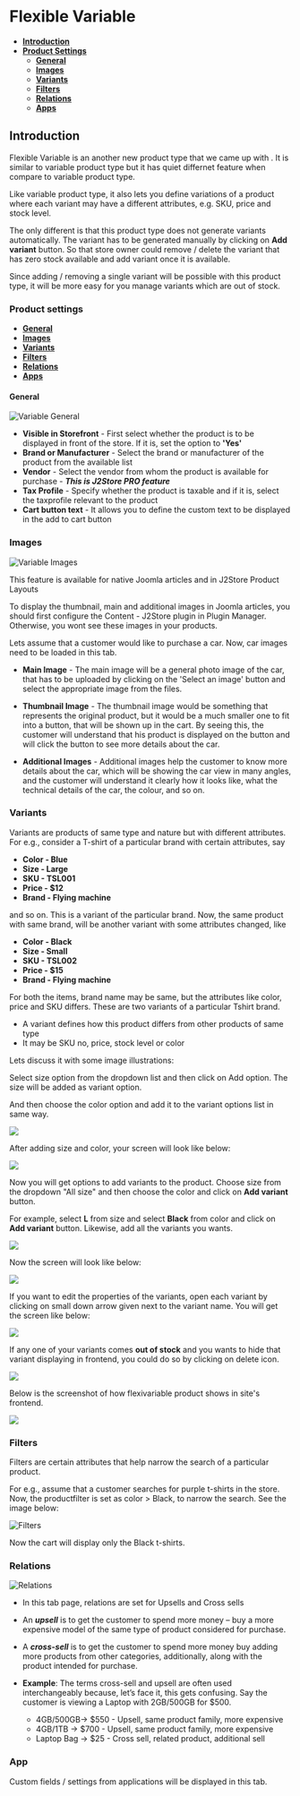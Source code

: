 # Flexible Variable

* **[Introduction](#introduction)**
* **[Product Settings]()**
    * **[General](#general)**
    * **[Images](#images)**
    * **[Variants](#variants)**
    * **[Filters](#filters)**
    * **[Relations](#relations)**
    * **[Apps](app)**

<a name="introduction"></a>
## Introduction

Flexible Variable is an another new product type that we came up with . It is similar to variable product type but it has quiet differnet feature when compare to variable product type. 

Like variable product type, it also lets you define variations of a product where each variant may have a different attributes, e.g. SKU, price and stock level.

The only different is that this product type does not generate variants automatically. The variant has to be generated manually by clicking on **Add variant** button. So that store owner could remove / delete the variant that has zero stock available and add variant once it is available.

Since adding / removing a single variant will be possible with this product type, it will be more easy for you manage variants which are out of stock.

<a name="product-settings"></a>
### Product settings

* **[General](#general)**
* **[Images](#images)**
* **[Variants](#variants)**
* **[Filters](#filters)**
* **[Relations](#relations)**
* **[Apps](#app)**

<a name="general"></a>
#### General

![Variable General](./assets/images/flexi-var-8.png)

* **Visible in Storefront** - First select whether the product is to be displayed in front of the store. If it is, set the option to **'Yes'**
* **Brand or Manufacturer** - Select the brand or manufacturer of the product from the available list
* **Vendor** - Select the vendor from whom the product is available for purchase - ***This is J2Store PRO feature***
* **Tax Profile** - Specify whether the product is taxable and if it is, select the taxprofile relevant to the product
* **Cart button text** - It allows you to define the custom text to be displayed in the add to cart button

<a name="images"></a>
### Images

![Variable Images](./assets/images/product_variable_images_1.png)

This feature is available for native Joomla articles and in J2Store Product Layouts

To display the thumbnail, main and additional images in Joomla articles, you should first configure the Content - J2Store plugin in Plugin Manager. Otherwise, you wont see these images in your products.

Lets assume that a customer would like to purchase a car. Now, car images need to be loaded in this tab. 

* **Main Image** - The main image will be a general photo image of the car, that has to be uploaded by clicking on the 'Select an image' button and select the appropriate image from the files.

* **Thumbnail Image** - The thumbnail image would be something that represents the original product, but it would be a much smaller one to fit into a button, that will be shown up in the cart. By seeing this, the customer will understand that his product is displayed on the button and will click the button to see more details about the car.

* **Additional Images** - Additional images help the customer to know more details about the car, which will be showing the car view in many angles, and the customer will understand it clearly how it looks like, what the technical details of the car, the colour, and so on.

<a name="variants"></a>
### Variants

Variants are products of same type and nature but with different attributes. For e.g., consider a T-shirt of a particular brand with certain attributes, say

* **Color - Blue**
* **Size  - Large**
* **SKU   - TSL001**
* **Price - $12**
* **Brand - Flying machine**

and so on. This is a variant of the particular brand. Now, the same product with same brand, will be another variant with some attributes changed, like
* **Color - Black**
* **Size  - Small**
* **SKU   - TSL002**
* **Price - $15**
* **Brand - Flying machine**

For both the items, brand name may be same, but the attributes like color, price and SKU differs. These are two variants of a particular Tshirt brand.

* A variant defines how this product differs from other products of same type
* It may be SKU no, price, stock level or color

Lets discuss it with some image illustrations:

Select size option from the dropdown list and then click on Add option. The size will be added as variant option.

And then choose the color option and add it to the variant options list in same way.

![](./assets/images/flexi-var-1.png)

After adding size and color, your screen will look like below:

![](./assets/images/flexi-var-2.png)

Now you will get options to add variants to the product. Choose size from the dropdown "All size" and then choose the color and click on **Add variant** button.

For example, select **L** from size and select **Black** from color and click on **Add variant** button.
Likewise, add all the variants you wants.

![](./assets/images/flexi-var-3.png)

Now the screen will look like below:

![](./assets/images/flexi-var-4.png)

If you want to edit the properties of the variants, open each variant by clicking on small down arrow given next to the variant name. You will get the screen like below:

![](./assets/images/flexi-var-5.png)

If any one of your variants comes **out of stock** and you wants to hide that variant displaying in frontend, you could do so by clicking on delete icon.

![](./assets/images/flexi-var-6.png)

Below is the screenshot of how flexivariable product shows in site's frontend.

![](./assets/images/flexi-var-9.png)

<a name="filters"></a>
### Filters

Filters are certain attributes that help narrow the search of a particular product.

For e.g., assume that a customer searches for purple t-shirts in the store. Now, the productfilter is set as color > Black, to narrow the search. See the image below:

![Filters](./assets/images/flexi-var-7.png)

Now the cart will display only the Black t-shirts.

<a name="relations"></a>
### Relations

![Relations](./assets/images/product_variable_relations.png)

* In this tab page, relations are set for Upsells and Cross sells
* An ***upsell*** is to get the customer to spend more money – buy a more expensive model of the same type of product considered for purchase.
* A ***cross-sell*** is to get the customer to spend more money buy adding more products from other categories, additionally, along with the product intended for purchase.
* **Example**:
    The terms cross-sell and upsell are often used interchangeably because, let’s face it, this gets confusing. Say the customer is viewing a Laptop with 2GB/500GB for $500.

    * 4GB/500GB-> $550 - Upsell, same product family, more expensive
    * 4GB/1TB -> $700  - Upsell, same product family, more expensive
    * Laptop Bag -> $25 - Cross sell, related product, additional sell


<a name="app"></a>
### App

Custom fields / settings from applications will be displayed in this tab.